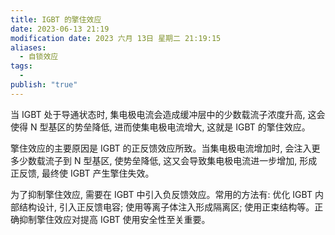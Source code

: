```yaml
---
title: IGBT 的擎住效应
date: 2023-06-13 21:19
modification date: 2023 六月 13日 星期二 21:19:15
aliases:
  - 自锁效应
tags:
  - 
publish: "true"
---
```


当 IGBT 处于导通状态时, 集电极电流会造成缓冲层中的少数载流子浓度升高, 这会使得 N 型基区的势垒降低, 进而使集电极电流增大, 这就是 IGBT 的擎住效应。 

擎住效应的主要原因是 IGBT 的正反馈效应所致。当集电极电流增加时, 会注入更多少数载流子到 N 型基区, 使势垒降低, 这又会导致集电极电流进一步增加, 形成正反馈, 最终使 IGBT 产生擎住失效。

为了抑制擎住效应, 需要在 IGBT 中引入负反馈效应。常用的方法有: 优化 IGBT 内部结构设计, 引入正反馈电容; 使用等离子体注入形成隔离区; 使用正束结构等。正确抑制擎住效应对提高 IGBT 使用安全性至关重要。
